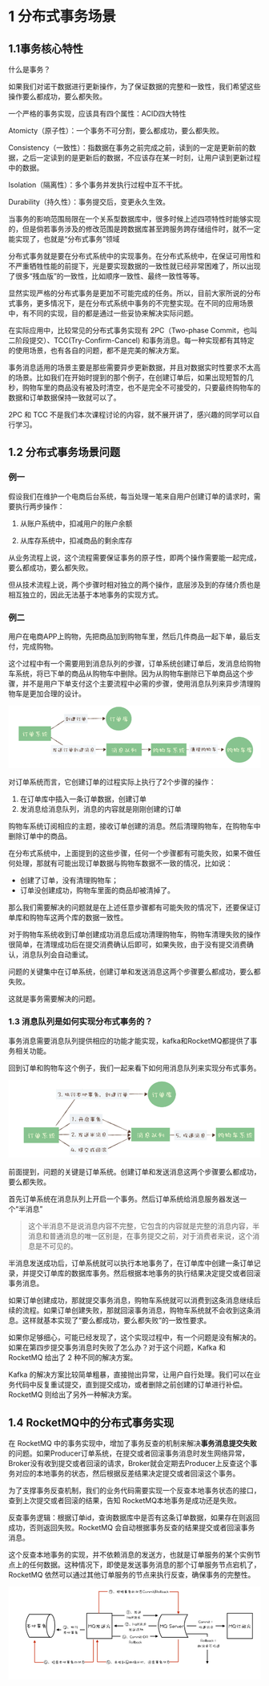 # 1 分布式事务场景

## 1.1事务核心特性

什么是事务？

如果我们对诺干数据进行更新操作，为了保证数据的完整和一致性，我们希望这些操作要么都成功，要么都失败。

一个严格的事务实现，应该具有四个属性：ACID四大特性

Atomicty（原子性）：一个事务不可分割，要么都成功，要么都失败。

Consistency（一致性）：指数据在事务之前完成之前，读到的一定是更新前的数据，之后一定读到的是更新后的数据，不应该存在某一时刻，让用户读到更新过程中的数据。

Isolation（隔离性）：多个事务并发执行过程中互不干扰。

Durability（持久性）：事务提交后，变更永久生效。

当事务的影响范围局限在一个关系型数据库中，很多时候上述四项特性时能够实现的，但是倘若事务涉及的修改范围是跨数据库甚至跨服务跨存储组件时，就不一定能实现了，也就是“分布式事务”领域

分布式事务就是要在分布式系统中的实现事务。在分布式系统中，在保证可用性和不严重牺牲性能的前提下，光是要实现数据的一致性就已经非常困难了，所以出现了很多“残血版”的一致性，比如顺序一致性、最终一致性等等。

显然实现严格的分布式事务是更加不可能完成的任务。所以，目前大家所说的分布式事务，更多情况下，是在分布式系统中事务的不完整实现。在不同的应用场景中，有不同的实现，目的都是通过一些妥协来解决实际问题。

在实际应用中，比较常见的分布式事务实现有 2PC（Two-phase Commit，也叫二阶段提交）、TCC(Try-Confirm-Cancel) 和事务消息。每一种实现都有其特定的使用场景，也有各自的问题，都不是完美的解决方案。

事务消息适用的场景主要是那些需要异步更新数据，并且对数据实时性要求不太高的场景。比如我们在开始时提到的那个例子，在创建订单后，如果出现短暂的几秒，购物车里的商品没有被及时清空，也不是完全不可接受的，只要最终购物车的数据和订单数据保持一致就可以了。

2PC 和 TCC 不是我们本次课程讨论的内容，就不展开讲了，感兴趣的同学可以自行学习。

## 1.2 分布式事务场景问题

### 例一

假设我们在维护一个电商后台系统，每当处理一笔来自用户创建订单的请求时，需要执行两步操作：

1. 从账户系统中，扣减用户的账户余额

2. 从库存系统中，扣减商品的剩余库存

 从业务流程上说，这个流程需要保证事务的原子性，即两个操作需要能一起完成，要么都成功，要么都失败。

但从技术流程上说，两个步骤时相对独立的两个操作，底层涉及到的存储介质也是相互独立的，因此无法基于本地事务的实现方式。

### 例二

用户在电商APP上购物，先把商品加到购物车里，然后几件商品一起下单，最后支付，完成购物。

这个过程中有一个需要用到消息队列的步骤，订单系统创建订单后，发消息给购物车系统，将已下单的商品从购物车中删除。因为从购物车删除已下单商品这个步骤，并不是用户下单支付这个主要流程中必需的步骤，使用消息队列来异步清理购物车是更加合理的设计。

![分布式-01](../图片/分布式-01.png)

对订单系统而言，它创建订单的过程实际上执行了2个步骤的操作：

1. 在订单库中插入一条订单数据，创建订单
2. 发消息给消息队列，消息的内容就是刚刚创建的订单

购物车系统订阅相应的主题，接收订单创建的消息。然后清理购物车，在购物车中删除订单中的商品。

在分布式系统中，上面提到的这些步骤，任何一个步骤都有可能失败，如果不做任何处理，那就有可能出现订单数据与购物车数据不一致的情况，比如说：

- 创建了订单，没有清理购物车；
- 订单没创建成功，购物车里面的商品却被清掉了。

那么我们需要解决的问题就是在上述任意步骤都有可能失败的情况下，还要保证订单库和购物车这两个库的数据一致性。

对于购物车系统收到订单创建成功消息后成功清理购物车，购物车清理失败的操作很简单，在清理成功后在提交消费确认后即可，如果失败，由于没有提交消费确认，消息队列会自动重试。

问题的关键集中在订单系统，创建订单和发送消息这两个步骤要么都成功，要么都失败。

这就是事务需要解决的问题。

### 1.3 消息队列是如何实现分布式事务的？

事务消息需要消息队列提供相应的功能才能实现，kafka和RocketMQ都提供了事务相关功能。

回到订单和购物车这个例子，我们一起来看下如何用消息队列来实现分布式事务。

![分布式-02](../图片/分布式-02.png)



前面提到，问题的关键是订单系统。创建订单和发送消息这两个步骤要么都成功，要么都失败。

首先订单系统在消息队列上开启一个事务。然后订单系统给消息服务器发送一个“半消息”

> 这个半消息不是说消息内容不完整，它包含的内容就是完整的消息内容，半消息和普通消息的唯一区别是，在事务提交之前，对于消费者来说，这个消息是不可见的。

半消息发送成功后，订单系统就可以执行本地事务了，在订单库中创建一条订单记录，并提交订单库的数据库事务。然后根据本地事务的执行结果决定提交或者回滚事务消息。

如果订单创建成功，那就提交事务消息，购物车系统就可以消费到这条消息继续后续的流程。如果订单创建失败，那就回滚事务消息，购物车系统就不会收到这条消息。这样就基本实现了“要么都成功，要么都失败”的一致性要求。

如果你足够细心，可能已经发现了，这个实现过程中，有一个问题是没有解决的。如果在第四步提交事务消息时失败了怎么办？对于这个问题，Kafka 和 RocketMQ 给出了 2 种不同的解决方案。

Kafka 的解决方案比较简单粗暴，直接抛出异常，让用户自行处理。我们可以在业务代码中反复重试提交，直到提交成功，或者删除之前创建的订单进行补偿。RocketMQ 则给出了另外一种解决方案。

## 1.4 RocketMQ中的分布式事务实现

在 RocketMQ 中的事务实现中，增加了事务反查的机制来解决**事务消息提交失败**的问题。如果Producer订单系统，在提交或者回滚事务消息时发生网络异常，Broker没有收到提交或者回滚的请求，Broker就会定期去Producer上反查这个事务对应的本地事务的状态，然后根据反差结果决定提交或者回滚这个事务。

为了支撑事务反查机制，我们的业务代码需要实现一个反查本地事务状态的接口，查到上次提交或者回滚的结果，告知 RocketMQ本地事务是成功还是失败。

反查事务逻辑：根据订单id，查询数据库中是否有这条订单数据，如果存在则返回成功，否则返回失败。RocketMQ 会自动根据事务反查的结果提交或者回滚事务消息。

这个反查本地事务的实现，并不依赖消息的发送方，也就是订单服务的某个实例节点上的任何数据。这种情况下，即使是发送事务消息的那个订单服务节点宕机了，RocketMQ 依然可以通过其他订单服务的节点来执行反查，确保事务的完整性。

![分布式-03](../图片/分布式-03.png)



